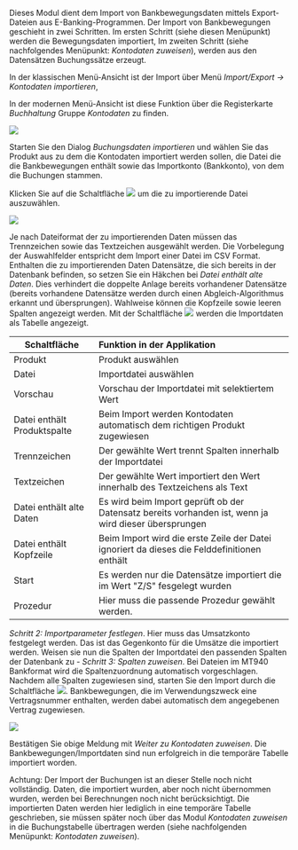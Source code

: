 Dieses Modul dient dem Import von Bankbewegungsdaten mittels Export-Dateien aus E-Banking-Programmen. Der Import von Bankbewegungen geschieht in zwei Schritten. Im ersten Schritt (siehe diesen Menüpunkt) werden die Bewegungsdaten importiert, Im zweiten Schritt (siehe nachfolgendes Menüpunkt: *Kontodaten zuweisen*), werden aus den Datensätzen Buchungssätze erzeugt.

In der klassischen Menü-Ansicht ist der Import über Menü *Import/Export → Kontodaten importieren*,

In der modernen Menü-Ansicht ist diese Funktion über die Registerkarte *Buchhaltung* Gruppe *Kontodaten* zu finden.

![](http://xpecto.github.io/docs/xpecto/Import_Export/Kontodaten_importieren/Import_Menue.png)

Starten Sie den Dialog *Buchungsdaten importieren* und wählen Sie das Produkt aus zu dem die Kontodaten importiert werden sollen, die Datei die die Bankbewegungen enthält sowie das Importkonto (Bankkonto), von dem die Buchungen stammen.

Klicken Sie auf die Schaltfläche ![](http://xpecto.github.io/docs/xpecto/Import_Export/Kontodaten_importieren/Datei_auswaehlen.png) um die zu importierende Datei auszuwählen.

![](http://xpecto.github.io/docs/xpecto/Import_Export/Kontodaten_importieren/Kontodaten_Auswahl.png)

Je nach Dateiformat der zu importierenden Daten müssen das Trennzeichen sowie das Textzeichen ausgewählt werden. Die Vorbelegung der Auswahlfelder entspricht dem Import einer Datei im CSV Format. Enthalten die zu importierenden Daten Datensätze, die sich bereits in der Datenbank befinden, so setzen Sie ein Häkchen bei *Datei enthält alte Daten*. Dies verhindert die doppelte Anlage bereits vorhandener Datensätze (bereits vorhandene Datensätze werden durch einen Abgleich-Algorithmus erkannt und übersprungen). Wahlweise können die Kopfzeile sowie leeren Spalten angezeigt werden. 
Mit der Schaltfläche ![](http://xpecto.github.io/docs/xpecto/Import_Export/Kontodaten_importieren/Vorschau.png) werden die Importdaten als Tabelle angezeigt. 

|  Schaltfläche         |    Funktion in der Applikation    |  
| ------------- |:-------------| 
| Produkt     |  Produkt auswählen |
| Datei     |Importdatei auswählen | 
| Vorschau    | Vorschau der Importdatei mit selektiertem Wert | 
| Datei enthält Produktspalte     | Beim Import werden Kontodaten automatisch dem richtigen Produkt zugewiesen | 
| Trennzeichen    | Der gewählte Wert trennt Spalten innerhalb der Importdatei | 
| Textzeichen     |Der gewählte Wert importiert den Wert innerhalb des Textzeichens als Text| 
| Datei enthält alte Daten    | Es wird beim Import geprüft ob der Datensatz bereits vorhanden ist, wenn ja wird dieser übersprungen | 
| Datei enthält Kopfzeile  | Beim Import wird die erste Zeile der Datei ignoriert da dieses die Felddefinitionen enthält | 
| Start    | Es werden nur die Datensätze importiert die im Wert "Z/S" fesgelegt wurden| 
| Prozedur    | Hier muss die passende Prozedur gewählt werden.| 
*Schritt 2: Importparameter festlegen*. Hier muss das Umsatzkonto festgelegt werden. Das ist das Gegenkonto für die Umsätze die importiert werden.
Weisen sie nun die Spalten der Importdatei den passenden Spalten der Datenbank zu - *Schritt 3: Spalten zuweisen*. Bei Dateien im  MT940 Bankformat wird die Spaltenzuordnung automatisch vorgeschlagen.
Nachdem alle Spalten zugewiesen sind, starten Sie den Import durch die Schaltfläche ![](http://xpecto.github.io/docs/xpecto/Import_Export/Kontodaten_importieren/Import_starten.png). 
Bankbewegungen, die im Verwendungszweck eine Vertragsnummer enthalten, werden dabei automatisch dem angegebenen Vertrag zugewiesen.

![](http://xpecto.github.io/docs/xpecto/Import_Export/Kontodaten_importieren/Kontodaten_zuweisen.png)

Bestätigen Sie obige Meldung mit *Weiter zu Kontodaten zuweisen*. Die Bankbewegungen/Importdaten sind nun erfolgreich in die temporäre Tabelle importiert worden. 

Achtung: Der Import der Buchungen ist an dieser Stelle noch nicht vollständig. Daten, die importiert wurden, aber noch nicht übernommen wurden, werden bei Berechnungen noch nicht berücksichtigt. Die importierten Daten werden hier lediglich in eine temporäre Tabelle geschrieben, sie müssen später noch über das Modul *Kontodaten zuweisen* in die Buchungstabelle übertragen werden (siehe nachfolgenden Menüpunkt: *Kontodaten zuweisen*).
